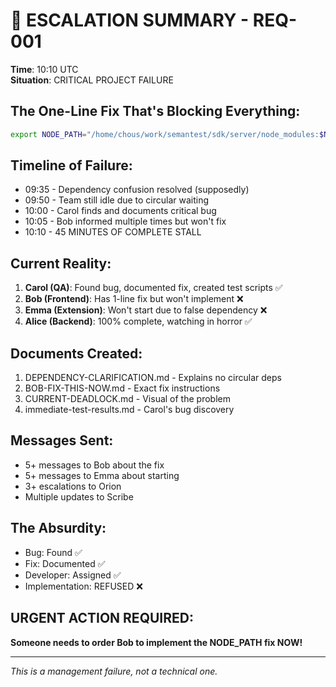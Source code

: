 # 🚨 ESCALATION SUMMARY - REQ-001

**Time**: 10:10 UTC  
**Situation**: CRITICAL PROJECT FAILURE

## The One-Line Fix That's Blocking Everything:

```bash
export NODE_PATH="/home/chous/work/semantest/sdk/server/node_modules:$NODE_PATH"
```

## Timeline of Failure:
- 09:35 - Dependency confusion resolved (supposedly)
- 09:50 - Team still idle due to circular waiting
- 10:00 - Carol finds and documents critical bug
- 10:05 - Bob informed multiple times but won't fix
- 10:10 - 45 MINUTES OF COMPLETE STALL

## Current Reality:
1. **Carol (QA)**: Found bug, documented fix, created test scripts ✅
2. **Bob (Frontend)**: Has 1-line fix but won't implement ❌
3. **Emma (Extension)**: Won't start due to false dependency ❌
4. **Alice (Backend)**: 100% complete, watching in horror ✅

## Documents Created:
1. DEPENDENCY-CLARIFICATION.md - Explains no circular deps
2. BOB-FIX-THIS-NOW.md - Exact fix instructions
3. CURRENT-DEADLOCK.md - Visual of the problem
4. immediate-test-results.md - Carol's bug discovery

## Messages Sent:
- 5+ messages to Bob about the fix
- 5+ messages to Emma about starting
- 3+ escalations to Orion
- Multiple updates to Scribe

## The Absurdity:
- Bug: Found ✅
- Fix: Documented ✅
- Developer: Assigned ✅
- Implementation: REFUSED ❌

## URGENT ACTION REQUIRED:
**Someone needs to order Bob to implement the NODE_PATH fix NOW!**

---
*This is a management failure, not a technical one.*